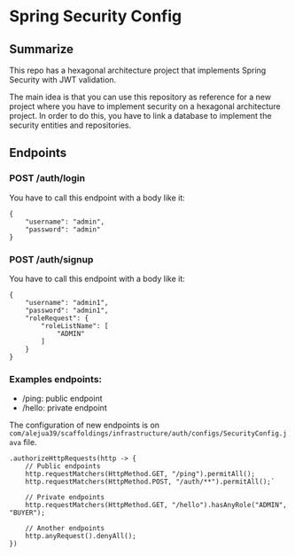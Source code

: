 # Spring Security Config

## Summarize
This repo has a hexagonal architecture project that implements Spring Security 
with JWT validation. 

The main idea is that you can use this repository as reference for a new 
project where you have to implement security on a hexagonal architecture project. 
In order to do this, you have to link a database to implement the security 
entities and repositories.

## Endpoints

### POST /auth/login
You have to call this endpoint with a body like it:
```
{
    "username": "admin",
    "password": "admin"
}
```

### POST /auth/signup
You have to call this endpoint with a body like it:
```
{
    "username": "admin1",
    "password": "admin1",
    "roleRequest": {
        "roleListName": [
            "ADMIN"
        ]
    }
}
```

### Examples endpoints:
- /ping: public endpoint
- /hello: private endpoint

The configuration of new endpoints is on `com/alejua39/scaffoldings/infrastructure/auth/configs/SecurityConfig.java` file.


```
.authorizeHttpRequests(http -> {
    // Public endpoints
    http.requestMatchers(HttpMethod.GET, "/ping").permitAll();
    http.requestMatchers(HttpMethod.POST, "/auth/**").permitAll();`

    // Private endpoints
    http.requestMatchers(HttpMethod.GET, "/hello").hasAnyRole("ADMIN", "BUYER");

    // Another endpoints
    http.anyRequest().denyAll();
})
```
